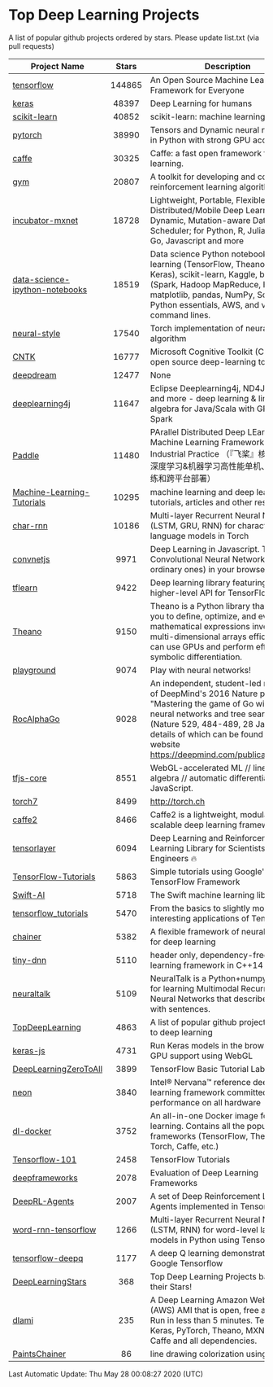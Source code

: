 # Top Deep Learning Projects
A list of popular github projects ordered by stars.
Please update list.txt (via pull requests)

|Project Name| Stars | Description |
| ---------- |:-----:| ----------- |
| [tensorflow](https://github.com/tensorflow/tensorflow) | 144865 | An Open Source Machine Learning Framework for Everyone |
| [keras](https://github.com/keras-team/keras) | 48397 | Deep Learning for humans |
| [scikit-learn](https://github.com/scikit-learn/scikit-learn) | 40852 | scikit-learn: machine learning in Python |
| [pytorch](https://github.com/pytorch/pytorch) | 38990 | Tensors and Dynamic neural networks in Python with strong GPU acceleration |
| [caffe](https://github.com/BVLC/caffe) | 30325 | Caffe: a fast open framework for deep learning. |
| [gym](https://github.com/openai/gym) | 20807 | A toolkit for developing and comparing reinforcement learning algorithms. |
| [incubator-mxnet](https://github.com/apache/incubator-mxnet) | 18728 | Lightweight, Portable, Flexible Distributed/Mobile Deep Learning with Dynamic, Mutation-aware Dataflow Dep Scheduler; for Python, R, Julia, Scala, Go, Javascript and more |
| [data-science-ipython-notebooks](https://github.com/donnemartin/data-science-ipython-notebooks) | 18519 | Data science Python notebooks: Deep learning (TensorFlow, Theano, Caffe, Keras), scikit-learn, Kaggle, big data (Spark, Hadoop MapReduce, HDFS), matplotlib, pandas, NumPy, SciPy, Python essentials, AWS, and various command lines. |
| [neural-style](https://github.com/jcjohnson/neural-style) | 17540 | Torch implementation of neural style algorithm |
| [CNTK](https://github.com/microsoft/CNTK) | 16777 | Microsoft Cognitive Toolkit (CNTK), an open source deep-learning toolkit |
| [deepdream](https://github.com/google/deepdream) | 12477 | None |
| [deeplearning4j](https://github.com/eclipse/deeplearning4j) | 11647 | Eclipse Deeplearning4j, ND4J, DataVec and more - deep learning & linear algebra for Java/Scala with GPUs + Spark |
| [Paddle](https://github.com/PaddlePaddle/Paddle) | 11480 | PArallel Distributed Deep LEarning: Machine Learning Framework from Industrial Practice （『飞桨』核心框架，深度学习&机器学习高性能单机、分布式训练和跨平台部署） |
| [Machine-Learning-Tutorials](https://github.com/ujjwalkarn/Machine-Learning-Tutorials) | 10295 | machine learning and deep learning tutorials, articles and other resources  |
| [char-rnn](https://github.com/karpathy/char-rnn) | 10186 | Multi-layer Recurrent Neural Networks (LSTM, GRU, RNN) for character-level language models in Torch |
| [convnetjs](https://github.com/karpathy/convnetjs) | 9971 | Deep Learning in Javascript. Train Convolutional Neural Networks (or ordinary ones) in your browser. |
| [tflearn](https://github.com/tflearn/tflearn) | 9422 | Deep learning library featuring a higher-level API for TensorFlow. |
| [Theano](https://github.com/Theano/Theano) | 9150 | Theano is a Python library that allows you to define, optimize, and evaluate mathematical expressions involving multi-dimensional arrays efficiently. It can use GPUs and perform efficient symbolic differentiation. |
| [playground](https://github.com/tensorflow/playground) | 9074 | Play with neural networks! |
| [RocAlphaGo](https://github.com/Rochester-NRT/RocAlphaGo) | 9028 | An independent, student-led replication of DeepMind's 2016 Nature publication, "Mastering the game of Go with deep neural networks and tree search" (Nature 529, 484-489, 28 Jan 2016), details of which can be found on their website https://deepmind.com/publications.html. |
| [tfjs-core](https://github.com/tensorflow/tfjs-core) | 8551 | WebGL-accelerated ML // linear algebra // automatic differentiation for JavaScript. |
| [torch7](https://github.com/torch/torch7) | 8499 | http://torch.ch |
| [caffe2](https://github.com/facebookarchive/caffe2) | 8466 | Caffe2 is a lightweight, modular, and scalable deep learning framework. |
| [tensorlayer](https://github.com/tensorlayer/tensorlayer) | 6094 | Deep Learning and Reinforcement Learning Library for Scientists and Engineers 🔥 |
| [TensorFlow-Tutorials](https://github.com/nlintz/TensorFlow-Tutorials) | 5863 | Simple tutorials using Google's TensorFlow Framework |
| [Swift-AI](https://github.com/Swift-AI/Swift-AI) | 5718 | The Swift machine learning library. |
| [tensorflow_tutorials](https://github.com/pkmital/tensorflow_tutorials) | 5470 | From the basics to slightly more interesting applications of Tensorflow |
| [chainer](https://github.com/chainer/chainer) | 5382 | A flexible framework of neural networks for deep learning |
| [tiny-dnn](https://github.com/tiny-dnn/tiny-dnn) | 5110 | header only, dependency-free deep learning framework in C++14 |
| [neuraltalk](https://github.com/karpathy/neuraltalk) | 5109 | NeuralTalk is a Python+numpy project for learning Multimodal Recurrent Neural Networks that describe images with sentences. |
| [TopDeepLearning](https://github.com/aymericdamien/TopDeepLearning) | 4863 | A list of popular github projects related to deep learning |
| [keras-js](https://github.com/transcranial/keras-js) | 4731 | Run Keras models in the browser, with GPU support using WebGL |
| [DeepLearningZeroToAll](https://github.com/hunkim/DeepLearningZeroToAll) | 3899 | TensorFlow Basic Tutorial Labs |
| [neon](https://github.com/NervanaSystems/neon) | 3840 | Intel® Nervana™ reference deep learning framework committed to best performance on all hardware |
| [dl-docker](https://github.com/floydhub/dl-docker) | 3752 | An all-in-one Docker image for deep learning. Contains all the popular DL frameworks (TensorFlow, Theano, Torch, Caffe, etc.) |
| [Tensorflow-101](https://github.com/sjchoi86/Tensorflow-101) | 2458 | TensorFlow Tutorials |
| [deepframeworks](https://github.com/zer0n/deepframeworks) | 2078 | Evaluation of Deep Learning Frameworks |
| [DeepRL-Agents](https://github.com/awjuliani/DeepRL-Agents) | 2007 | A set of Deep Reinforcement Learning Agents implemented in Tensorflow. |
| [word-rnn-tensorflow](https://github.com/hunkim/word-rnn-tensorflow) | 1266 | Multi-layer Recurrent Neural Networks (LSTM, RNN) for word-level language models in Python using TensorFlow. |
| [tensorflow-deepq](https://github.com/siemanko/tensorflow-deepq) | 1177 | A deep Q learning demonstration using Google Tensorflow |
| [DeepLearningStars](https://github.com/hunkim/DeepLearningStars) | 368 | Top Deep Learning Projects based on their Stars! |
| [dlami](https://github.com/ritchieng/dlami) | 235 | A Deep Learning Amazon Web Service (AWS) AMI that is open, free and works. Run in less than 5 minutes. TensorFlow, Keras, PyTorch, Theano, MXNet, CNTK, Caffe and all dependencies. |
| [PaintsChainer](https://github.com/taizan/PaintsChainer) | 86 | line drawing colorization using chainer |

Last Automatic Update: Thu May 28 00:08:27 2020 (UTC)
